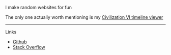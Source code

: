 I make random websites for fun

The only one actually worth mentioning is my [Civilization VI timeline viewer](https://potatostonks.github.io/civ6-timeline)

---
Links

- [Github](https://github.com/potatostonks)
- [Stack Overflow](https://stackoverflow.com/users/16158590/potatostonks)
